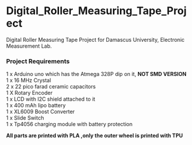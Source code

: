 # Digital_Roller_Measuring_Tape_Project
Digital Roller Measuring Tape Project for Damascus University, Electronic Measurement Lab.</br>

### Project Requirements
1 x Arduino uno which has the Atmega 328P dip on it, **NOT SMD VERSION**</br>
1 x 16 MHz Crystal </br>
2 x 22 pico farad ceramic capacitors</br>
1 X Rotary Encoder</br>
1 x LCD with I2C shield attached to it</br>
1 x 400 mAh lipo battery</br>
1 x XL6009 Boost Converter</br>
1 x Slide Switch </br>
1 x Tp4056 charging module with battery protection</br>

**All parts are printed with PLA ,only the outer wheel is printed with TPU**
